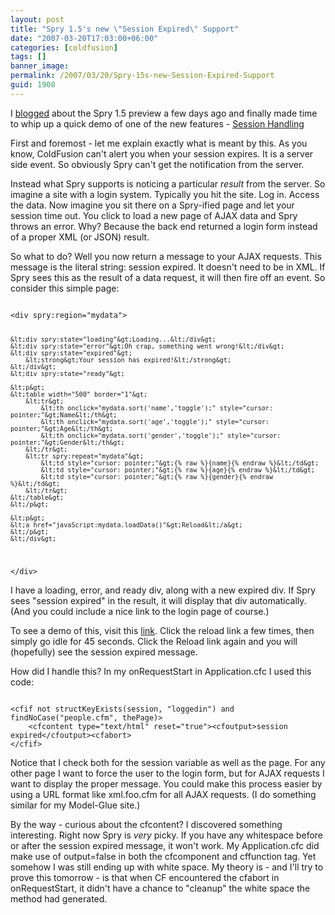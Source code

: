 ```yaml
---
layout: post
title: "Spry 1.5's new \"Session Expired\" Support"
date: "2007-03-20T17:03:00+06:00"
categories: [coldfusion]
tags: []
banner_image: 
permalink: /2007/03/20/Spry-15s-new-Session-Expired-Support
guid: 1908
---
```


I <a href="http://ray.camdenfamily.com/index.cfm/2007/3/15/Spry-15-Preview">blogged</a> about the Spry 1.5 preview a few days ago and finally made time to whip up a quick demo of one of the new features - <a href="http://labs.adobe.com/technologies/spry/preview/samples/session_handling/">Session Handling</a>
<!--more-->
First and foremost - let me explain exactly what is meant by this. As you know, ColdFusion can't alert you when your session expires. It is a server side event. So obviously Spry can't get the notification from the server. 

Instead what Spry supports is noticing a particular <i>result</i> from the server. So imagine a site with a login system. Typically you hit the site. Log in. Access the data. Now imagine you sit there on a Spry-ified page and let your session time out. You click to load a new page of AJAX data and Spry throws an error. Why? Because the back end returned a login form instead of a proper XML (or JSON) result.

So what to do? Well you now return a message to your AJAX requests. This message is the literal string: session expired. It doesn't need to be in XML. If Spry sees this as the result of a data request, it will then fire off an event. So consider this simple page:

<code>
&lt;div spry:region="mydata"&gt;

	&lt;div spry:state="loading"&gt;Loading...&lt;/div&gt;
	&lt;div spry:state="error"&gt;Oh crap, something went wrong!&lt;/div&gt;
	&lt;div spry:state="expired"&gt;
		&lt;strong&gt;Your session has expired!&lt;/strong&gt; 
	&lt;/div&gt;	
	&lt;div spry:state="ready"&gt;
	
	&lt;p&gt;
	&lt;table width="500" border="1"&gt;
		&lt;tr&gt;
			&lt;th onclick="mydata.sort('name','toggle');" style="cursor: pointer;"&gt;Name&lt;/th&gt;
			&lt;th onclick="mydata.sort('age','toggle');" style="cursor: pointer;"&gt;Age&lt;/th&gt;
			&lt;th onclick="mydata.sort('gender','toggle');" style="cursor: pointer;"&gt;Gender&lt;/th&gt;
		&lt;/tr&gt;
		&lt;tr spry:repeat="mydata"&gt;
			&lt;td style="cursor: pointer;"&gt;{% raw %}{name}{% endraw %}&lt;/td&gt;
			&lt;td style="cursor: pointer;"&gt;{% raw %}{age}{% endraw %}&lt;/td&gt;
			&lt;td style="cursor: pointer;"&gt;{% raw %}{gender}{% endraw %}&lt;/td&gt;
		&lt;/tr&gt;
	&lt;/table&gt;	
	&lt;/p&gt;
	
	&lt;p&gt;
	&lt;a href="javaScript:mydata.loadData()"&gt;Reload&lt;/a&gt;
	&lt;/p&gt;
	&lt;/div&gt;
	
&lt;/div&gt;
</code>

I have a loading, error, and ready div, along with a new expired div. If Spry sees "session expired" in the result, it will display that div automatically. (And you could include a nice link to the login page of course.)

To see a demo of this, visit this <a href="http://www.raymondcamden.com/demos/session/index.cfm?initial=1">link</a>.  Click the reload link a few times, then simply go idle for 45 seconds. Click the Reload link again and you will (hopefully) see the session expired message.

How did I handle this? In my onRequestStart in Application.cfc I used this code:

<code>
&lt;cfif not structKeyExists(session, "loggedin") and findNoCase("people.cfm", thePage)&gt;
	&lt;cfcontent type="text/html" reset="true"&gt;&lt;cfoutput&gt;session expired&lt;/cfoutput&gt;&lt;cfabort&gt;
&lt;/cfif&gt;
</code>

Notice that I check both for the session variable as well as the page. For any other page I want to force the user to the login form, but for AJAX requests I want to display the proper message. You could make this process easier by using a URL format like xml.foo.cfm for all AJAX requests. (I do something similar for my Model-Glue site.)

By the way - curious about the cfcontent? I discovered something interesting. Right now Spry is <i>very</i> picky. If you have any whitespace before or after the session expired message, it won't work. My Application.cfc did make use of output=false in both the cfcomponent and cffunction tag. Yet somehow I was still ending up with white space. My theory is - and I'll try to prove this tomorrow - is that when CF encountered the cfabort in onRequestStart, it didn't have a chance to "cleanup" the white space the method had generated.